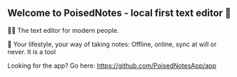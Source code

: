 ## Welcome to PoisedNotes - local first text editor 👋

🙋‍♀️ The text editor for modern people.

🍿 Your lifestyle, your way of taking notes: Offline, online, sync at will or never. It is a tool


Looking for the app?
Go here: https://github.com/PoisedNotesApp/app

<!--

**Here are some ideas to get you started:**

🙋‍♀️ A short introduction - what is your organization all about?
🌈 Contribution guidelines - how can the community get involved?
👩‍💻 Useful resources - where can the community find your docs? Is there anything else the community should know?
🍿 Fun facts - what does your team eat for breakfast?
🧙 Remember, you can do mighty things with the power of [Markdown](https://docs.github.com/github/writing-on-github/getting-started-with-writing-and-formatting-on-github/basic-writing-and-formatting-syntax)
-->
